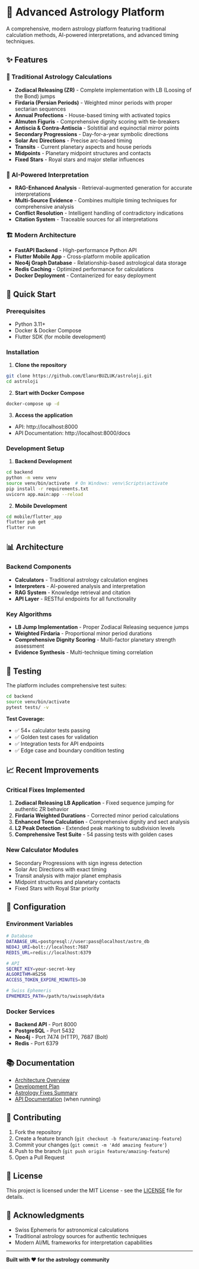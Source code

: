 # 🌟 Advanced Astrology Platform

A comprehensive, modern astrology platform featuring traditional calculation methods, AI-powered interpretations, and advanced timing techniques.

## ✨ Features

### 🔮 Traditional Astrology Calculations
- **Zodiacal Releasing (ZR)** - Complete implementation with LB (Loosing of the Bond) jumps
- **Firdaria (Persian Periods)** - Weighted minor periods with proper sectarian sequences  
- **Annual Profections** - House-based timing with activated topics
- **Almuten Figuris** - Comprehensive dignity scoring with tie-breakers
- **Antiscia & Contra-Antiscia** - Solstitial and equinoctial mirror points
- **Secondary Progressions** - Day-for-a-year symbolic directions
- **Solar Arc Directions** - Precise arc-based timing
- **Transits** - Current planetary aspects and house periods
- **Midpoints** - Planetary midpoint structures and contacts
- **Fixed Stars** - Royal stars and major stellar influences

### 🤖 AI-Powered Interpretation
- **RAG-Enhanced Analysis** - Retrieval-augmented generation for accurate interpretations
- **Multi-Source Evidence** - Combines multiple timing techniques for comprehensive analysis
- **Conflict Resolution** - Intelligent handling of contradictory indications
- **Citation System** - Traceable sources for all interpretations

### 🏗️ Modern Architecture
- **FastAPI Backend** - High-performance Python API
- **Flutter Mobile App** - Cross-platform mobile application
- **Neo4j Graph Database** - Relationship-based astrological data storage
- **Redis Caching** - Optimized performance for calculations
- **Docker Deployment** - Containerized for easy deployment

## 🚀 Quick Start

### Prerequisites
- Python 3.11+
- Docker & Docker Compose
- Flutter SDK (for mobile development)

### Installation

1. **Clone the repository**
```bash
git clone https://github.com/ElanurBUZLUK/astroloji.git
cd astroloji
```

2. **Start with Docker Compose**
```bash
docker-compose up -d
```

3. **Access the application**
- API: http://localhost:8000
- API Documentation: http://localhost:8000/docs

### Development Setup

1. **Backend Development**
```bash
cd backend
python -m venv venv
source venv/bin/activate  # On Windows: venv\Scripts\activate
pip install -r requirements.txt
uvicorn app.main:app --reload
```

2. **Mobile Development**
```bash
cd mobile/flutter_app
flutter pub get
flutter run
```

## 📊 Architecture

### Backend Components
- **Calculators** - Traditional astrology calculation engines
- **Interpreters** - AI-powered analysis and interpretation
- **RAG System** - Knowledge retrieval and citation
- **API Layer** - RESTful endpoints for all functionality

### Key Algorithms
- **LB Jump Implementation** - Proper Zodiacal Releasing sequence jumps
- **Weighted Firdaria** - Proportional minor period durations
- **Comprehensive Dignity Scoring** - Multi-factor planetary strength assessment
- **Evidence Synthesis** - Multi-technique timing correlation

## 🧪 Testing

The platform includes comprehensive test suites:

```bash
cd backend
source venv/bin/activate
pytest tests/ -v
```

**Test Coverage:**
- ✅ 54+ calculator tests passing
- ✅ Golden test cases for validation
- ✅ Integration tests for API endpoints
- ✅ Edge case and boundary condition testing

## 📈 Recent Improvements

### Critical Fixes Implemented
1. **Zodiacal Releasing LB Application** - Fixed sequence jumping for authentic ZR behavior
2. **Firdaria Weighted Durations** - Corrected minor period calculations
3. **Enhanced Tone Calculation** - Comprehensive dignity and sect analysis
4. **L2 Peak Detection** - Extended peak marking to subdivision levels
5. **Comprehensive Test Suite** - 54 passing tests with golden cases

### New Calculator Modules
- Secondary Progressions with sign ingress detection
- Solar Arc Directions with exact timing
- Transit analysis with major planet emphasis
- Midpoint structures and planetary contacts
- Fixed Stars with Royal Star priority

## 🔧 Configuration

### Environment Variables
```bash
# Database
DATABASE_URL=postgresql://user:pass@localhost/astro_db
NEO4J_URI=bolt://localhost:7687
REDIS_URL=redis://localhost:6379

# API
SECRET_KEY=your-secret-key
ALGORITHM=HS256
ACCESS_TOKEN_EXPIRE_MINUTES=30

# Swiss Ephemeris
EPHEMERIS_PATH=/path/to/swisseph/data
```

### Docker Services
- **Backend API** - Port 8000
- **PostgreSQL** - Port 5432  
- **Neo4j** - Port 7474 (HTTP), 7687 (Bolt)
- **Redis** - Port 6379

## 📚 Documentation

- [Architecture Overview](docs/ARCHITECTURE.md)
- [Development Plan](DEVELOPMENT_PLAN.md)
- [Astrology Fixes Summary](ASTROLOGY_FIXES_SUMMARY.md)
- [API Documentation](http://localhost:8000/docs) (when running)

## 🤝 Contributing

1. Fork the repository
2. Create a feature branch (`git checkout -b feature/amazing-feature`)
3. Commit your changes (`git commit -m 'Add amazing feature'`)
4. Push to the branch (`git push origin feature/amazing-feature`)
5. Open a Pull Request

## 📄 License

This project is licensed under the MIT License - see the [LICENSE](LICENSE) file for details.

## 🙏 Acknowledgments

- Swiss Ephemeris for astronomical calculations
- Traditional astrology sources for authentic techniques
- Modern AI/ML frameworks for interpretation capabilities

---

**Built with ❤️ for the astrology community**